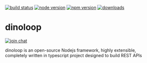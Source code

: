 
[![build status](https://api.travis-ci.org/ParallelTask/dinoloop.svg?branch=master)](https://travis-ci.org/ParallelTask/dinoloop/)
[![node version](https://img.shields.io/node/v/dinoloop.svg)](https://www.npmjs.com/package/dinoloop)
[![npm version](https://img.shields.io/npm/v/dinoloop.svg)](https://www.npmjs.com/package/dinoloop)
[![downloads](https://img.shields.io/npm/dt/dinoloop.svg)](https://www.npmjs.com/package/dinoloop)



# dinoloop
[![join chat](https://img.shields.io/gitter/room/nwjs/nw.js.svg)](https://gitter.im/dinoloop/Lobby)

dinoloop is an open-source Nodejs framework, highly extensible, completely written in typescript project designed to build REST APIs
